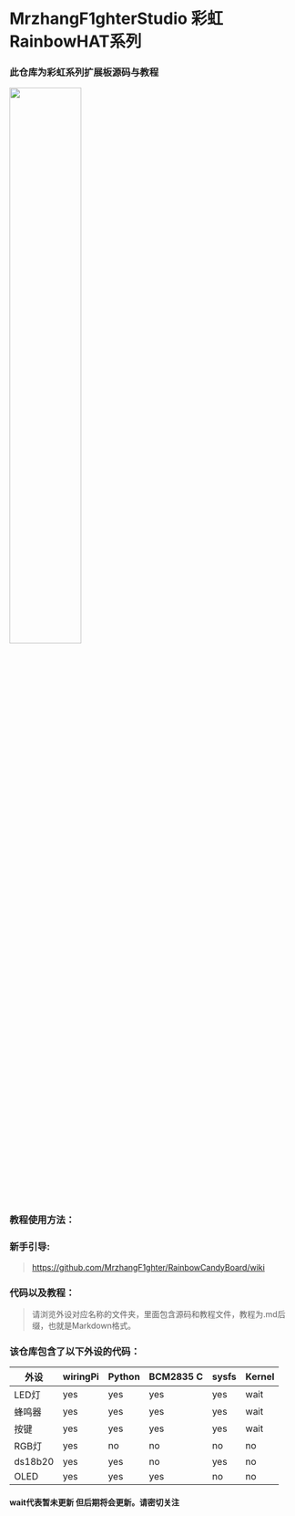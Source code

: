 # MrzhangF1ghterStudio 彩虹RainbowHAT系列
### 此仓库为彩虹系列扩展板源码与教程
<img src="https://github.com/MrzhangF1ghter/RainbowCandyBoard/blob/master/pic/function.jpg" width=50% height=50% /><br>
### 教程使用方法：
### 新手引导:
> https://github.com/MrzhangF1ghter/RainbowCandyBoard/wiki
### 代码以及教程：
> 请浏览外设对应名称的文件夹，里面包含源码和教程文件，教程为.md后缀，也就是Markdown格式。
### 该仓库包含了以下外设的代码：
|外设|wiringPi|Python|BCM2835 C|sysfs|Kernel|
| ----|-----|-----|-----|-----|-----|
|LED灯|yes|yes|yes|yes|wait|
|蜂鸣器|yes|yes|yes|yes|wait|
|按键|yes|yes|yes|yes|wait|
|RGB灯|yes|no|no|no|no|
|ds18b20|yes|yes|no|yes|no|
|OLED|yes|yes|yes|no|no|
#### wait代表暂未更新 但后期将会更新。请密切关注
